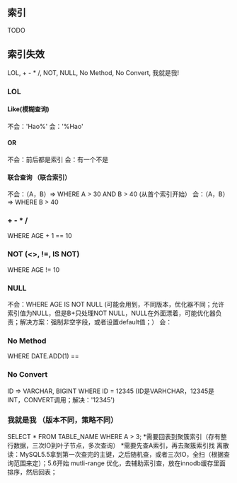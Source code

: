 ## 索引
TODO
## 索引失效
LOL, + - * /, NOT, NULL, No Method, No Convert, 我就是我!

### LOL
#### Like(模糊查询)
不会：'Hao%'
会：'%Hao'
#### OR
不会：前后都是索引
会：有一个不是
#### 联合查询 （联合索引）
不会：（A，B）=> WHERE A > 30 AND B > 40 (从首个索引开始）
会：（A，B）=> WHERE B > 40

### + - * /
WHERE AGE + 1 == 10

### NOT (<>, !=, IS NOT)
WHERE AGE != 10

### NULL
不会：WHERE AGE IS NOT NULL (可能会用到，不同版本，优化器不同；允许索引值为NULL，但是B+只处理NOT NULL，NULL在外面漂着，可能优化器负责；解决方案：强制非空字段，或者设置default值；）
会：

### No Method
WHERE DATE.ADD(1) == 

### No Convert
ID => VARCHAR, BIGINT
WHERE ID = 12345 (ID是VARHCHAR，12345是INT，CONVERT调用；解决：'12345')

### 我就是我 （版本不同，策略不同）
SELECT * FROM TABLE_NAME WHERE A > 3;
*需要回表到聚簇索引（存有整行数据，三次IO到叶子节点，多次查询）
*需要先查A索引，再去聚簇索引找
  离散读：MySQL5.5拿到第一次查完的主键，之后随机查，或者三次IO，全扫（根据查询范围来定）；5.6开始 mutli-range 优化，去辅助索引查，放在innodb缓存里面排序，然后回表；

## 
